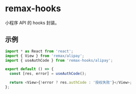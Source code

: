 # remax-hooks

小程序 API 的 hooks 封装。

## 示例

```javascript
import * as React from 'react';
import { View } from 'remax/alipay';
import { useAuthCode } from 'remax-hooks/alipay';

export default () => {
  const [res, error] = useAuthCode();

  return <View>{!error ? res.authCode : '授权失败'}</View>;
};
```
